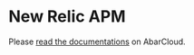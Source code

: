 # New Relic APM

Please [read the documentations](https://docs.abarcloud.com/management/application-monitoring.html#newrelic-apm) on AbarCloud.